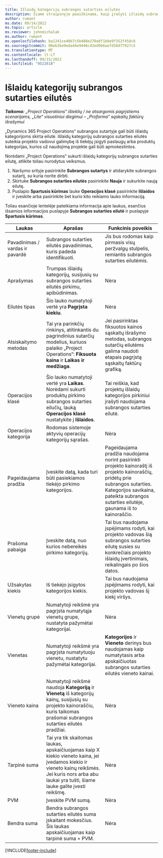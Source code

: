 ```yaml
---
title: Išlaidų kategorijų subrangos sutarties eilutės
description: Šiame straipsnyje paaiškinama, kaip įrašyti išlaidų subrangos eilutes ir naudoti laukus laiko pirkimui iš tiekėjų įrašyti.
author: rumant
ms.date: 09/14/2022
ms.topic: article
ms.reviewer: johnmichalak
ms.author: rumant
ms.openlocfilehash: ba1241ce40b7c5b488e278e8f1b8e9f352f45dc8
ms.sourcegitcommit: 08eb3be9eda44e9446c43ed9b6aefd58d77927c5
ms.translationtype: MT
ms.contentlocale: lt-LT
ms.lasthandoff: 09/15/2022
ms.locfileid: "9522618"
---
```

#  <a name="subcontract-lines-for-expense-categories"></a>Išlaidų kategorijų subrangos sutarties eilutės

_**Taikoma:** „Project Operations“ išteklių / ne atsargomis pagrįstiems scenarijams, „Lite“ visuotiniui diegimui – „Proforma“ sąskaitų faktūrų išrašymui_

„Dynamics 365 Project Operations“ subrangos sutartyje gali būti išlaidų kategorijoms skirta eilutė. Išlaidų kategorijų subrangos sutarties eilutės suteikia projekto vadovui galimybę iš tiekėjų įsigyti paslaugų arba produktų kategorijas, kurios už naudojimą projekte gali būti apmokestintos.

Norėdami „Project Operations“ sukurti išlaidų kategorijų subrangos sutarties eilutę, atlikite toliau nurodytus veiksmus.

1. Naršymo srityje pasirinkite **Subrangos sutartys** ir atidarykite subrangos sutartį, su kuria norite dirbti.
2. Skirtuke **Subrangos sutarties eilutės** pasirinkite **Nauja** ir sukurkite naują eilutę.
3. Puslapio **Spartusis kūrimas** lauke **Operacijos klasė** pasirinkite **Išlaidos** ir įveskite arba pasirinkite bet kurio kito reikiamo lauko informaciją.

Toliau esančioje lentelėje pateikiama informacija apie laukus, esančius išsamios informacijos puslapyje **Subrangos sutarties eilutė** ir puslapyje **Spartusis kūrimas**.

| **Laukas** | **Aprašas** | **Funkcinis poveikis** |
| --- | --- | --- |
| Pavadinimas / vardas ir pavardė | Subrangos sutarties eilutės pavadinimas, kuris padeda identifikuoti. | Jis bus rodomas kaip pirmasis visų peržvalgų stulpelis, remiantis subrangos sutarties eilutėmis. |
| Aprašymas | Trumpas išlaidų kategorijų, susijusių su subrangos sutarties eilutės pirkimu, apibūdinimas. | Nėra |
|Eilutės tipas | Šio lauko numatytoji vertė yra **Pagrįsta kiekiu**. |Nėra |
| Atsiskaitymo metodas | Tai yra parinkčių rinkinys, atitinkantis du pagrindinius sutarčių modelius, kuriuos palaiko „Project Operations“: **Fiksuota kaina** ir **Laikas ir medžiaga**. | Jei pasirinktas fiksuotos kainos sąskaitų išrašymo metodas, subrangos sutarčių eilutėms galima naudoti etapais pagrįstą sąskaitų faktūrų grafiką. |
| Operacijos klasė | Šio lauko numatytoji vertė yra **Laikas**. Norėdami sukurti produktų pirkimo subrangos sutarties eilučių, lauką **Operacijos klasė** nustatykite į **Išlaidos**.  | Tai reiškia, kad projektų išlaidų kategorijos pirkiniui įrašyti naudojama subrangos sutarties eilutė. |
| Operacijos kategorija | Rodomas sistemoje aktyvių operacijų kategorijų sąrašas. |Nėra |
| Pageidaujama pradžia | Įveskite datą, kada turi būti pasiekiamos tiekėjo pirkimo kategorijos. | Pageidaujama pradžia naudojama norint pasirinkti projekto kainoraštį iš projekto kainoraščių, pridėtų prie subrangos sutarties. Kategorijos savikaina, pateikta subrangos sutarties eilutėje, gaunama iš to kainoraščio. |
| Prašoma pabaiga | Įveskite datą, nuo kurios nebereikės pirkimo kategorijų. | Tai bus naudojama įspėjimams rodyti, kai projekto vadovas šią subrangos sutarties eilutę susies su konkrečiais projekto išlaidų įvertinimais, reikalingais po šios datos. |
| Užsakytas kiekis | Iš tiekėjo įsigytos kategorijos kiekis. | Tai bus naudojama įspėjimams rodyti, kai projekto vadovas šį kiekį viršys.|
| Vienetų grupė | Numatytoji reikšmė yra pagrįsta numatytąja vienetų grupe, nustatyta pažymėtai kategorijai. |Nėra |
| Vienetas | Numatytoji reikšmė yra pagrįsta numatytuoju vienetu, nustatytu pažymėtai kategorijai.  | **Kategorijos** ir **Vieneto** derinys bus naudojamas kaip numatytasis arba apskaičiuotas subrangos sutarties eilutės vieneto kainai.  |
| Vieneto kaina | Numatytoji reikšmė naudoja **Kategoriją** ir **Vienetą** iš kategorijų kainų, susijusių su projekto kainoraščiu, kuris taikomas prašomai subrangos sutarties eilutės pradžiai. |Nėra |
| Tarpinė suma | Tai yra tik skaitomas laukas, apskaičiuojamas kaip X kiekio vieneto kaina, jei įvedamos kiekio ir vieneto kainų reikšmės. Jei kuris nors arba abu laukai yra tušti, šiame lauke galite įvesti reikšmę. |Nėra |
| PVM | Įveskite PVM sumą. |Nėra |
| Bendra suma | Bendra subrangos sutarties eilutės suma įskaitant mokesčius. Šis laukas apskaičiuojamas kaip tarpinė suma + PVM. |Nėra |


[!INCLUDE[footer-include](../../includes/footer-banner.md)]
